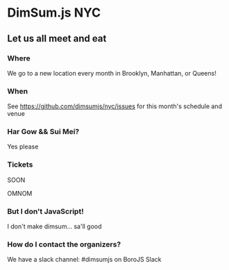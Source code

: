 # DimSum.js NYC

## Let us all meet and eat

### Where
We go to a new location every month in Brooklyn, Manhattan, or Queens!

### When
See https://github.com/dimsumjs/nyc/issues for this month's schedule and venue

### Har Gow && Sui Mei?
Yes please

### Tickets

SOON

OMNOM

### But I don't JavaScript!
I don't make dimsum... sa'll good

### How do I contact the organizers?

We have a slack channel: #dimsumjs on BoroJS Slack
